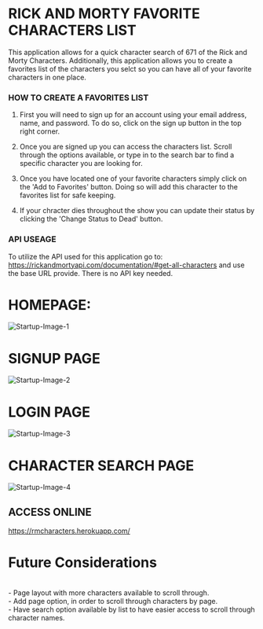 # RICK AND MORTY FAVORITE CHARACTERS LIST

This application allows for a quick character search of 671 of the Rick and Morty Characters. Additionally, this application allows you to create a favorites list of the characters you selct so you can have all of your favorite characters in one place. 

### HOW TO CREATE A FAVORITES LIST

1. First you will need to sign up for an account using your email address, name, and password. To do so, click on the sign up button in the top right corner. 

2. Once you are signed up you can access the characters list. Scroll through the options available, or type in to the search bar to find a specific character you are looking for. 

3. Once you have located one of your favorite characters simply click on the 'Add to Favorites' button. Doing so will add this character to the favorites list for safe keeping. 

4. If your chracter dies throughout the show you can update their status by clicking the 'Change Status to Dead' button. 

### API USEAGE

To utilize the API used for this application go to: https://rickandmortyapi.com/documentation/#get-all-characters and use the base URL provide. There is no API key needed. 

# HOMEPAGE:
<!-- Home page image go here  -->
![Startup-Image-1](https://github.com/crchrist/Rick-and-Morty/blob/main/Screen%20Shot%202021-05-23%20at%2010.43.42%20PM.png?raw=true)
<br>

# SIGNUP PAGE
<!-- Signup page image go here  -->

![Startup-Image-2](https://github.com/crchrist/Rick-and-Morty/blob/main/Screen%20Shot%202021-05-24%20at%206.28.49%20AM.png?raw=true)
<br>

# LOGIN PAGE
<!-- Login page image go here  -->

![Startup-Image-3](https://github.com/crchrist/Rick-and-Morty/blob/main/Screen%20Shot%202021-05-23%20at%2010.59.59%20PM.png?raw=true)
<br>

# CHARACTER SEARCH PAGE
<!-- Character search page image go here  -->
![Startup-Image-4](https://github.com/crchrist/Rick-and-Morty/blob/main/Screen%20Shot%202021-05-23%20at%2011.01.01%20PM.png?raw=true)


## ACCESS ONLINE
https://rmcharacters.herokuapp.com/



# Future Considerations
<br>
- Page layout with more characters available to scroll through. 
<br>
- Add page option, in order to scroll through characters by page. 
<br>
- Have search option available by list to have easier access to scroll through character names.  

